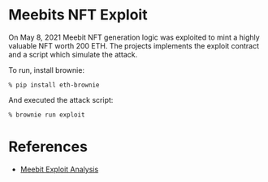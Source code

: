 Meebits NFT Exploit
===================

On May 8, 2021 Meebit NFT generation logic was exploited to mint a highly valuable NFT worth 200 ETH. The projects implements the exploit contract and a script which simulate the attack.

To run, install brownie:

```
% pip install eth-brownie
```

And executed the attack script:

```
% brownie run exploit
```

References
==========

* [Meebit Exploit Analysis](https://iphelix.medium.com/meebit-nft-exploit-analysis-c9417b804f89)

